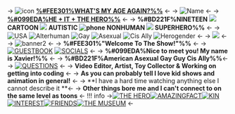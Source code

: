 -> ![icon](https://i.ibb.co/9p0ssdT/7-A51-D199-E936-4-C47-AD23-58-D8-FB7426-E2.png) [**%#FEE301%WHAT'S MY AGE AGAIN?%%**](https://open.spotify.com/track/4LJhJ6DQS7NwE7UKtvcM52?si=IuKcTP5PS2y5S4g_PgEtqQ) <-
-> ![Name](https://i.ibb.co/NNmZpsp/4-B44-A4-F5-D71-C-414-C-9-ED4-EEFCE8121717.png) <-
-> **[%#099EDA%HE + IT + THE HERO%%](https://pronouns.cc/@Cyadical)** <-
-> **%#BD221F%NINETEEN ![](https://i.ibb.co/L0M2r9y/45-B96797-ACFA-4-E57-A2-D1-D87-E84-D3-F49-B.gif) CARTOON ![](https://i.ibb.co/CsNZWQP/94-DAA414-6-F06-433-B-8-E83-F9-BAC6-EA13-C8.gif) AUTISTIC ![phone](https://i.ibb.co/KGbv7S8/AE79-C899-FA17-47-F5-A284-B9046-BB173-A4.gif) NONHUMAN ![](https://i.ibb.co/XF5gSNw/DD8-B33-DE-B2-B7-4849-B9-C5-73-A7-C2847-E10.gif) SUPERHERO%%** <-
-> ![USA](https://i.ibb.co/VQxLmtc/Untitled56-20231229212325.png) ![Alterhuman](https://i.ibb.co/grF3LYb/Untitled56-20231229211943.png) ![Gay](https://i.ibb.co/6Y0S8jz/25-AA8488-766-D-4-DCB-8-D5-D-22534-F8-CAF5-C.png) ![Asexual](https://i.ibb.co/JcpTV4P/BECBE646-C951-4939-B50-E-DE2-A657-F6-E84.png) ![Cis Ally](https://i.ibb.co/18mmS95/B5-D02592-DBEF-453-B-8710-AADDE0-D2-BDCC.png) ![Herogender](https://i.ibb.co/FJpL6k5/BDCF7772-67-FE-4-ABB-AB12-CCAE4-B991284.png) <-
-> ![](https://i.ibb.co/SB87PMb/74231297-5801-4-D0-B-A873-64-EB4097-D681.gif) <-
-> ![banner2](https://i.ibb.co/hDNgRbW/13874013-5-E45-4-B82-86-C2-5-BF4-FDD28533.gif) <-
-> **%#FEE301%"Welcome To The Show!"%%** <-
-> [![GUESTBOOK](https://i.ibb.co/0J4x8mZ/52968-A85-904-F-4284-A7-DB-DB325-F4077-A3.png)](https://cyadical.123guestbook.com) [![SOCIALS](https://i.ibb.co/9NCmkq0/C43-CED6-A-AF86-4860-9-EE0-28-F33-F01-E3-A1.png)](https://linktr.ee/Cyadical) <-
-> **%#099EDA%Nice to meet you! My name is Xavier!%%** <-
-> **%#BD221F%American Asexual Gay Guy Cis Ally%%**<-
-> [![QUESTIONS](https://i.ibb.co/JKLCpzR/AFE31-BE0-0-BE7-40-BA-A473-C2-D27-B2-F1924.png)](https://rentry.co/PrimaryColorChampion) <-
-> **Video Editor, Artist, Toy Collector & Working on getting into coding** <-
-> **As you can probably tell I love kid shows and animation in general!** <- 
-> **I have a hard time watching anything else I cannot describe it **<-
-> **Other things bore me and I can't connect to on the same level as toons** <-
!!! info
     ->[![**THE HERO**](https://i.ibb.co/QJkkxVX/FC41-BD6-E-08-FA-43-AE-BF00-729927-CF76-DC.png)](https://rentry.co/cyadical)[![**AMAZINGFACT**](https://i.ibb.co/nwNS0J3/1-ED49243-B935-49-C8-8-B62-3212431-AA94-E.png)](https://rentry.co/AmazingFact)[![**KIN**](https://i.ibb.co/RTfBLNj/C34-E78-E5-EC8-E-4-EFB-81-AE-856550-E2-B502.png)](https://rentry.co/RedIsHeroic)[![**INTEREST**](https://i.ibb.co/wz0PKNK/64-BAADDE-6757-462-D-B3-F1-A4475-B8-BBBD3.png)](https://rentry.co/TheSecretMuseum)[![**FRIENDS**](https://i.ibb.co/fSqBLNq/2-C1090-EA-3-B5-A-414-F-8-D5-E-119-FE8-B6-E06-B.png)](https://rentry.co/ReadyForAdventure)[![**THE MUSEUM**](https://i.ibb.co/RGnjpVJ/F1-DE720-D-0520-4468-976-A-8-C79-BA041927.png)](https://rentry.co/ToyCollection) <-